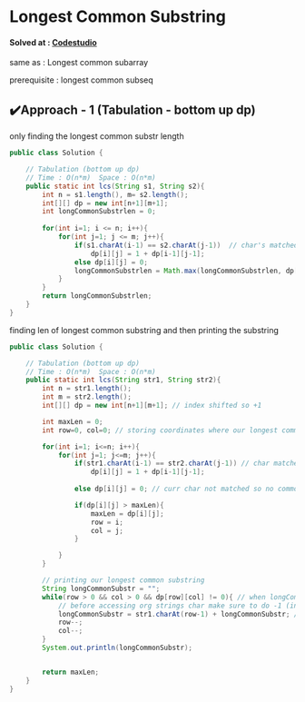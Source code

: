 # Longest Common Substring 

#### Solved at : [Codestudio](https://www.codingninjas.com/studio/problems/longest-common-substring_1235207?leftPanelTabValue=PROBLEM)
same as : Longest common subarray 

prerequisite : longest common subseq 

## ✔️Approach - 1 (Tabulation - bottom up dp)
only finding the longest common substr length
```java
public class Solution {

    // Tabulation (bottom up dp)
    // Time : O(n*m)  Space : O(n*m)
    public static int lcs(String s1, String s2){
        int n = s1.length(), m= s2.length();
        int[][] dp = new int[n+1][m+1];
        int longCommonSubstrlen = 0;
        
        for(int i=1; i <= n; i++){
            for(int j=1; j <= m; j++){
                if(s1.charAt(i-1) == s2.charAt(j-1))  // char's matched
                    dp[i][j] = 1 + dp[i-1][j-1]; 
                else dp[i][j] = 0;
                longCommonSubstrlen = Math.max(longCommonSubstrlen, dp[i][j]); // maximizing the length, coz we can find it at any part of string
            }
        }
        return longCommonSubstrlen;
    }
}
```

finding len of longest common substring and then printing the substring
```java
public class Solution {

    // Tabulation (bottom up dp)
    // Time : O(n*m)  Space : O(n*m)
    public static int lcs(String str1, String str2){
        int n = str1.length();
        int m = str2.length();
        int[][] dp = new int[n+1][m+1]; // index shifted so +1

        int maxLen = 0;
        int row=0, col=0; // storing coordinates where our longest common substr is located 

        for(int i=1; i<=n; i++){
            for(int j=1; j<=m; j++){
                if(str1.charAt(i-1) == str2.charAt(j-1)) // char matched, also index is shifted so before accesing string make sure to do -1
                    dp[i][j] = 1 + dp[i-1][j-1];
                
                else dp[i][j] = 0; // curr char not matched so no common substring

                if(dp[i][j] > maxLen){
                    maxLen = dp[i][j];
                    row = i;
                    col = j;
                }

            }
        }

        // printing our longest common substring 
        String longCommonSubstr = "";
        while(row > 0 && col > 0 && dp[row][col] != 0){ // when longComLen becomes 0 stop
            // before accessing org strings char make sure to do -1 (index shifted) 
            longCommonSubstr = str1.charAt(row-1) + longCommonSubstr; // insert common char at start of string, since we are traversing in rev order
            row--;
            col--;
        }
        System.out.println(longCommonSubstr);


        return maxLen;
    }
}

```
